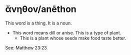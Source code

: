 # ἄνηθον/anēthon
This word is a thing. It is a noun.
* This word means dill or anise. This is a type of plant.
    * This is a plant whose seeds make food taste better.

See: Matthew 23:23
